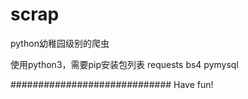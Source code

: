 # scrap
python幼稚园级别的爬虫

使用python3，需要pip安装包列表
  requests
  bs4
  pymysql
  
#############################
Have fun!

